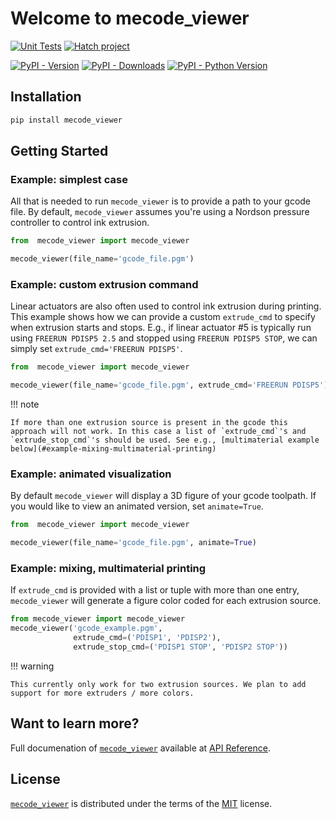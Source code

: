 # Welcome to mecode_viewer

[![Unit Tests](https://github.com/rtellez700/mecode_viewer/actions/workflows/python-package.yml/badge.svg)](https://github.com/rtellez700/mecode_viewer/actions/workflows/python-package.yml)
[![Hatch project](https://img.shields.io/badge/%F0%9F%A5%9A-Hatch-4051b5.svg)](https://github.com/pypa/hatch)

[![PyPI - Version](https://img.shields.io/pypi/v/mecode_viewer.svg?logo=pypi&label=PyPI&logoColor=gold)](https://pypi.org/project/mecode_viewer/)
[![PyPI - Downloads](https://img.shields.io/pypi/dm/mecode_viewer.svg?color=blue&label=Downloads&logo=pypi&logoColor=gold)](https://pypi.org/project/mecode_viewer/)
[![PyPI - Python Version](https://img.shields.io/pypi/pyversions/mecode_viewer.svg?logo=python&label=Python&logoColor=gold)](https://pypi.org/project/mecode_viewer/)

## Installation

```bash
pip install mecode_viewer
```

## Getting Started

### Example: simplest case
All that is needed to run `mecode_viewer` is to provide a path to your gcode file. By default, `mecode_viewer` assumes you're using a Nordson pressure controller to control ink extrusion.
```python
from  mecode_viewer import mecode_viewer

mecode_viewer(file_name='gcode_file.pgm')
```

### Example: custom extrusion command
Linear actuators are also often used to control ink extrusion during printing. This example shows how we can provide a custom `extrude_cmd` to specify when extrusion starts and stops. E.g., if linear actuator #5 is typically run using `FREERUN PDISP5 2.5` and stopped using `FREERUN PDISP5 STOP`, we can simply set `extrude_cmd='FREERUN PDISP5'`. 
```python
from  mecode_viewer import mecode_viewer

mecode_viewer(file_name='gcode_file.pgm', extrude_cmd='FREERUN PDISP5')
```

!!! note

    If more than one extrusion source is present in the gcode this approach will not work. In this case a list of `extrude_cmd`'s and `extrude_stop_cmd`'s should be used. See e.g., [multimaterial example below](#example-mixing-multimaterial-printing)

### Example: animated visualization
By default `mecode_viewer` will display a 3D figure of your gcode toolpath. If you would like to view an animated version, set `animate=True`.
```python
from  mecode_viewer import mecode_viewer

mecode_viewer(file_name='gcode_file.pgm', animate=True)
```

### Example: mixing, multimaterial printing
If `extrude_cmd` is provided with a list or tuple with more than one entry, `mecode_viewer` will generate a figure color coded for each extrusion source.
```python
from mecode_viewer import mecode_viewer
mecode_viewer('gcode_example.pgm',
              extrude_cmd=('PDISP1', 'PDISP2'),
              extrude_stop_cmd=('PDISP1 STOP', 'PDISP2 STOP'))
```

!!! warning

    This currently only work for two extrusion sources. We plan to add support for more extruders / more colors.

## Want to learn more?

Full documenation of [`mecode_viewer`](#) available at [API Reference](api.md).


## License

[`mecode_viewer`](#) is distributed under the terms of the [MIT](https://spdx.org/licenses/MIT.html) license.